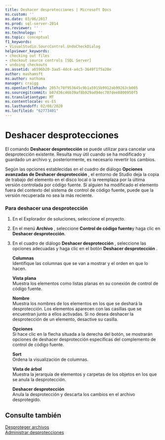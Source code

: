 ```yaml
---
title: Deshacer desprotecciones | Microsoft Docs
ms.custom: ''
ms.date: 03/06/2017
ms.prod: sql-server-2014
ms.reviewer: ''
ms.technology: ''
ms.topic: conceptual
f1_keywords:
- VisualStudio.SourcControl.UndoCheckDialog
helpviewer_keywords:
- checking out files
- checkout source controls [SQL Server]
- undoing checkouts
ms.assetid: a6596b20-3aa5-4dc4-a4c5-3649f1f5a20e
author: mashamsft
ms.author: mathoma
manager: craigg
ms.openlocfilehash: 2057c78f953645c9b1a5915b9912ab99263cb005
ms.sourcegitcommit: b87d36c46b39af8b929ad94ec707dee8800950f5
ms.translationtype: MT
ms.contentlocale: es-ES
ms.lasthandoff: 02/08/2020
ms.locfileid: "62773401"
---
```

# <a name="undo-checkouts"></a>Deshacer desprotecciones
  El comando **Deshacer desprotección** se puede utilizar para cancelar una desprotección existente. Resulta muy útil cuando se ha modificado y guardado un archivo y, posteriormente, es necesario revertir los cambios.  
  
 Según las opciones establecidas en el cuadro de diálogo **Opciones avanzadas de Deshacer desprotección** , el entorno de Studio deja la copia de trabajo del elemento en el disco local o la reemplaza por la última versión controlada por código fuente. Si alguien ha modificado el elemento fuera del contexto del sistema de control de código fuente, puede que la versión recuperada no sea la más reciente.  
  
### <a name="to-undo-a-checkout"></a>Para deshacer una desprotección  
  
1.  En el Explorador de soluciones, seleccione el proyecto.  
  
2.  En el menú **Archivo** , seleccione **Control de código fuente**y haga clic en **Deshacer desprotección**.  
  
3.  En el cuadro de diálogo **Deshacer desprotección** , seleccione las opciones adecuadas y haga clic en el botón **Deshacer desprotección** .  
  
     **Columnas**  
     Identifique las columnas que se van a mostrar y el orden en que lo hacen.  
  
     **Vista plana**  
     Muestra los elementos como listas planas en su conexión de control de código fuente.  
  
     **Nombre**  
     Muestra los nombres de los elementos en los que se deshará la desprotección. Los elementos aparecen con las casillas que se encuentran junto a ellos activadas. Si no desea deshacer la desprotección de un elemento, desactive su casilla.  
  
     **Opciones**  
     Si hace clic en la flecha situada a la derecha del botón, se mostrarán opciones de deshacer desprotección específicas del complemento de control de código fuente.  
  
     **Sort**  
     Ordena la visualización de columnas.  
  
     **Vista de árbol**  
     Muestra la jerarquía de elementos y carpetas de los objetos en los que se anula la desprotección.  
  
     **Deshacer desprotección**  
     Anula la desprotección y descarta los cambios en el archivo desprotegido.  
  
## <a name="see-also"></a>Consulte también  
 [Desproteger archivos](../../2014/database-engine/check-out-files.md)   
 [Administrar desprotecciones](../../2014/database-engine/manage-checkouts.md)  
  
  
